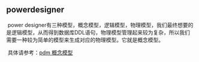 ## powerdesigner

​	power designer有三种模型，概念模型，逻辑模型，物理模型，我们最终想要的是逻辑模型，从而得到数据库DDL语句，物理模型管理起来较为复杂，所以我们需要一种较为简单的模型来生成对应的物理模型。它就是概念模型。

​	具体请参考：[pdm 概念模型](https://www.cnblogs.com/hayden/archive/2009/07/20/1526920.html)

